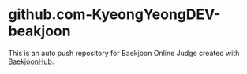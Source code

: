 # github.com-KyeongYeongDEV-beakjoon
This is an auto push repository for Baekjoon Online Judge created with [BaekjoonHub](https://github.com/BaekjoonHub/BaekjoonHub).
